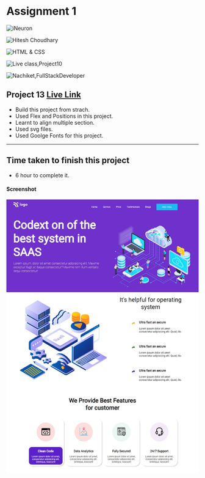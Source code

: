 # Assignment 1

![iNeuron](https://img.shields.io/badge/iNeuron-Full--Stack--Bootcamp-green)

![Hitesh Choudhary](https://img.shields.io/badge/Hitesh--Choudhary-LCO-red)

![HTML & CSS](https://img.shields.io/badge/HTML-CSS-orange)

![Live class,Project10](https://img.shields.io/badge/LIVE--CLASS-PROJECT--13-darkgrey)

![Nachiket,FullStackDeveloper](https://img.shields.io/badge/Nachiket%20Keripale-Full--Stack--Developer-brightgreen)

## Project 13 [Live Link](https://nachiketkeripaleproject13.netlify.app/)

- Build this project from strach.
- Used Flex and Positions in this project.
- Learnt to align multiple section.
- Used svg files.
- Used Goolge Fonts for this project.

---

## Time taken to finish this project

-   6 hour to complete it.

#### Screenshot

![Project13](./screenshotproject13.png) 

